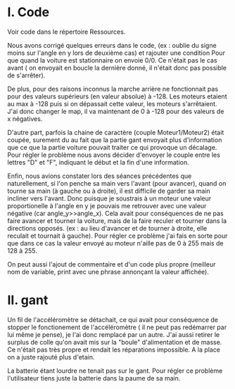 # I. Code 

Voir code dans le répertoire Ressources.

Nous avons corrigé quelques erreurs dans le code, (ex : oublie du signe moins sur l'angle en y lors de deuxième cas) et rajouter une condition
Pour que quand la voiture est stationnaire on envoie 0/0. Ce n'était pas le cas avant ( on envoyait en boucle la dernière donné, il n'était donc pas 
possible de s'arrêter).

De plus, pour des raisons inconnus la marche arrière ne fonctionnait pas pour des valeurs supérieurs (en valeur absolue) à -128. Les moteurs etaient au 
max à -128 puis si on dépassait cette valeur, les moteurs s'arrêtaient.
J'ai donc changer le map, il va maintenant de 0 à -128 pour des valeurs de x négatives.

D'autre part, parfois la chaine de caractère (couple Moteur1/Moteur2) était coupée, surement du au fait que la partie gant envoyait plus d'information que ce que la partie voiture pouvait traiter ce qui provoque un décalage. Pour régler le problème nous avons décider d'envoyer le couple entre les lettres "D" et "F", indiquant le début et la fin d'une information.

Enfin, nous avions constater lors des séances précédentes que naturellement, si l'on penche sa main vers l'avant (pour avancer), quand on tourne sa main 
(à gauche ou à droite), il est difficile de garder sa main incliner vers l'avant. Donc puisque je soustrais à un moteur une valeur proportionelle à l'angle
en y je pouvais me retrouver avec une valeur négative (car angle_y>>angle_x). Cela avait pour conséquences de ne pas faire avancer et tourner la voiture,
mais de la faire reculer et tourner dans la directions opposés. (ex : au lieu d'avancer et de tourner à droite, elle reculait et tournait à gauche). 
Pour régler ce problème j'ai fais en sorte pour que dans ce cas la valeur envoyé au moteur n'aille pas de 0 à 255 mais de 128 à 255.

On peut aussi l'ajout de commentaire et d'un code plus propre (meilleur nom de variable, print avec une phrase annonçant la valeur affichée).

# II. gant

Un fil de l'accéléromètre se détachait, ce qui avait pour conséquence de stopper le fonctionement de l'accéléromètre ( il ne peut pas redémarrer par 
lui même je pense), je l'ai donc remplacé par un autre.
J'ai aussi retirer le surplus de colle qu'on avait mis sur la "boule" d'alimentation et de masse. Ce n'était pas très propre et rendait les réparations impossible.
A la place on a juste rajouté plus d'etain.

La batterie étant lourdre ne tenait pas sur le gant. Pour régler ce problème l'utilisateur tiens juste la batterie dans la paume de sa main.
